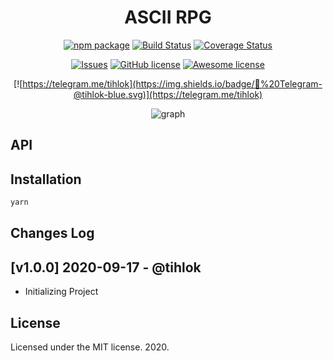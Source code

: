 <h1 align="center">ASCII RPG</h1>

<div align="center">

[![npm package](https://img.shields.io/npm/v/@pixelfox/ascii-rpg?logo=npm&color=red)](https://www.npmjs.org/package/node-telegram-bot-api)
[![Build Status](https://travis-ci.org/PixelFoxGames/ascii-rpg.svg?branch=master)](https://travis-ci.org/PixelFoxGames/ascii-rpg)
[![Coverage Status](https://codecov.io/gh/PixelFoxGames/ascii-rpg/branch/master/graph/badge.svg)](https://codecov.io/gh/PixelFoxGames/ascii-rpg)

[![Issues](https://img.shields.io/github/issues/PixelFoxGames/ascii-rpg)](https://github.com/PixelFoxGames/ascii-rpg)
[![GitHub license](https://img.shields.io/github/license/PixelFoxGames/ascii-rpg.svg)](https://github.com/PixelFoxGames/ascii-rpg)
[![Awesome license](https://img.shields.io/badge/bateries-included-orange.svg)](https://github.com/PixelFoxGames/ascii-rpg)

[![https://telegram.me/tihlok](https://img.shields.io/badge/💬%20Telegram-@tihlok-blue.svg)](https://telegram.me/tihlok)

<img src="https://codecov.io/gh/PixelFoxGames/ascii-rpg/branch/master/graphs/sunburst.svg" alt="graph"/>

</div>

## API

## Installation

```sh
yarn
```

## Changes Log

## [v1.0.0] 2020-09-17 - @tihlok
- Initializing Project

## License

Licensed under the MIT license. 2020.
